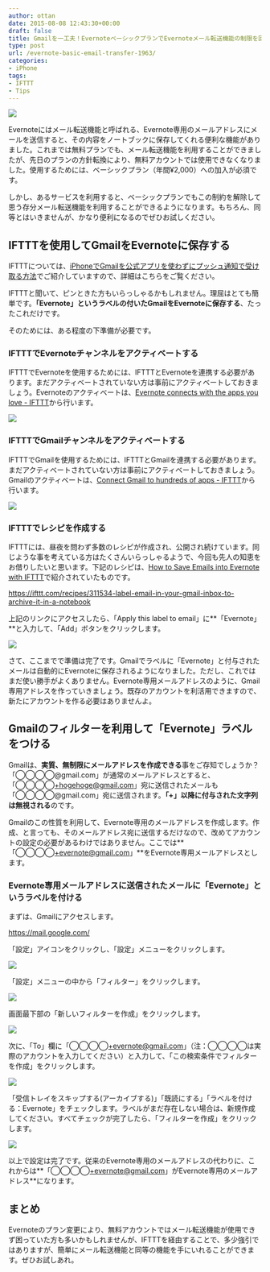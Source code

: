 ```yaml
---
author: ottan
date: 2015-08-08 12:43:30+00:00
draft: false
title: Gmailを一工夫！EvernoteベーシックプランでEvernoteメール転送機能の制限を回避する方法
type: post
url: /evernote-basic-email-transfer-1963/
categories:
- iPhone
tags:
- IFTTT
- Tips
---
```


![](/images/2015/08/150808-55c5f9900a98e.png)






Evernoteにはメール転送機能と呼ばれる、Evernote専用のメールアドレスにメールを送信すると、その内容をノートブックに保存してくれる便利な機能がありました。これまでは無料プランでも、メール転送機能を利用することができましたが、先日のプランの方針転換により、無料アカウントでは使用できなくなりました。使用するためには、ベーシックプラン（年間¥2,000）への加入が必須です。





しかし、あるサービスを利用すると、ベーシックプランでもこの制約を解除して思う存分メール転送機能を利用することができるようになります。もちろん、同等とはいきませんが、かなり便利になるのでぜひお試しください。





## IFTTTを使用してGmailをEvernoteに保存する





IFTTTについては、[iPhoneでGmailを公式アプリを使わずにプッシュ通知で受け取る方法](https://ottan.xyz/iphone-gmail-push-490/)でご紹介していますので、詳細はこちらをご覧ください。





IFTTTと聞いて、ピンときた方もいらっしゃるかもしれません。理屈はとても簡単です。**「Evernote」というラベルの付いたGmailをEvernoteに保存する**、たったこれだけです。





そのためには、ある程度の下準備が必要です。





### IFTTTでEvernoteチャンネルをアクティベートする





IFTTTでEvernoteを使用するためには、IFTTTとEvernoteを連携する必要があります。まだアクティベートされていない方は事前にアクティベートしておきましょう。Evernoteのアクティベートは、[Evernote connects with the apps you love - IFTTT](https://ifttt.com/evernote)から行います。





![](/images/2015/08/150808-55c5f976af8e6.png)






### IFTTTでGmailチャンネルをアクティベートする





IFTTTでGmailを使用するためには、IFTTTとGmailを連携する必要があります。まだアクティベートされていない方は事前にアクティベートしておきましょう。Gmailのアクティベートは、[Connect Gmail to hundreds of apps - IFTTT](https://ifttt.com/gmail)から行います。





![](/images/2015/08/150808-55c5f97e10282.png)






### IFTTTでレシピを作成する





IFTTTには、昼夜を問わず多数のレシピが作成され、公開され続けています。同じような事を考えている方はたくさんいらっしゃるようで、今回も先人の知恵をお借りしたいと思います。下記のレシピは、[How to Save Emails into Evernote with IFTTT](http://www.labnol.org/internet/evernote-email-notes/28961/)で紹介されていたものです。



https://ifttt.com/recipes/311534-label-email-in-your-gmail-inbox-to-archive-it-in-a-notebook



上記のリンクにアクセスしたら、「Apply this label to email」に**「Evernote」**と入力して、「Add」ボタンをクリックします。





![](/images/2015/08/150808-55c5f98087cb1.png)






さて、ここまでで準備は完了です。Gmailでラベルに「Evernote」と付与されたメールは自動的にEvernoteに保存されるようになりました。ただし、これではまだ使い勝手がよくありません。Evernote専用メールアドレスのように、Gmail専用アドレスを作っていきましょう。既存のアカウントを利活用できますので、新たにアカウントを作る必要はありませんよ。





## Gmailのフィルターを利用して「Evernote」ラベルをつける





Gmailは、**実質、無制限にメールアドレスを作成できる**事をご存知でしょうか？「◯◯◯◯@gmail.com」が通常のメールアドレスとすると、「◯◯◯◯+hogehoge@gmail.com」宛に送信されたメールも「◯◯◯◯@gmail.com」宛に送信されます。**「+」以降に付与された文字列は無視される**のです。





Gmailのこの性質を利用して、Evernote専用のメールアドレスを作成します。作成、と言っても、そのメールアドレス宛に送信するだけなので、改めてアカウントの設定の必要があるわけではありません。ここでは**「◯◯◯◯+evernote@gmail.com」**をEvernote専用メールアドレスとします。





### Evernote専用メールアドレスに送信されたメールに「Evernote」というラベルを付ける





まずは、Gmailにアクセスします。



https://mail.google.com/



「設定」アイコンをクリックし、「設定」メニューをクリックします。





![](/images/2015/08/150808-55c5f9845e8ba.png)






「設定」メニューの中から「フィルター」をクリックします。





![](/images/2015/08/150808-55c5f985ade52.png)






画面最下部の「新しいフィルターを作成」をクリックします。





![](/images/2015/08/150808-55c5f98894837.png)






次に、「To」欄に「◯◯◯◯+evernote@gmail.com」（注：◯◯◯◯は実際のアカウントを入力してください）と入力して、「この検索条件でフィルターを作成」をクリックします。





![](/images/2015/08/150808-55c5f98a2eb63.png)






「受信トレイをスキップする(アーカイブする)」「既読にする」「ラベルを付ける：Evernote」をチェックします。ラベルがまだ存在しない場合は、新規作成してください。すべてチェックが完了したら、「フィルターを作成」をクリックします。





![](/images/2015/08/150808-55c5f98c888f7.png)






以上で設定は完了です。従来のEvernote専用のメールアドレスの代わりに、これからは**「◯◯◯◯+evernote@gmail.com」がEvernote専用のメールアドレス**になります。





## まとめ





Evernoteのプラン変更により、無料アカウントではメール転送機能が使用できず困っていた方も多いかもしれませんが、IFTTTを経由することで、多少強引ではありますが、簡単にメール転送機能と同等の機能を手にいれることができます。ぜひお試しあれ。
